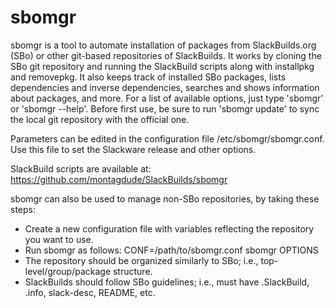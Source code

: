 # sbomgr
sbomgr is a tool to automate installation of packages from SlackBuilds.org (SBo) or other git-based repositories of SlackBuilds. It works by cloning the SBo git repository and running the SlackBuild scripts along with installpkg and removepkg.  It also keeps track of installed SBo packages, lists dependencies and inverse dependencies, searches and shows information about packages, and more. For a list of available options, just type 'sbomgr' or 'sbomgr --help'. Before first use, be sure to run 'sbomgr update' to sync the local git repository with the official one.

Parameters can be edited in the configuration file /etc/sbomgr/sbomgr.conf. Use this file to set the Slackware release and other options.

SlackBuild scripts are available at: https://github.com/montagdude/SlackBuilds/sbomgr

sbomgr can also be used to manage non-SBo repositories, by taking these steps:
* Create a new configuration file with variables reflecting the repository you want to use.
* Run sbomgr as follows: CONF=/path/to/sbomgr.conf sbomgr OPTIONS
* The repository should be organized similarly to SBo; i.e., top-level/group/package structure.
* SlackBuilds should follow SBo guidelines; i.e., must have .SlackBuild, .info, slack-desc, README, etc.
